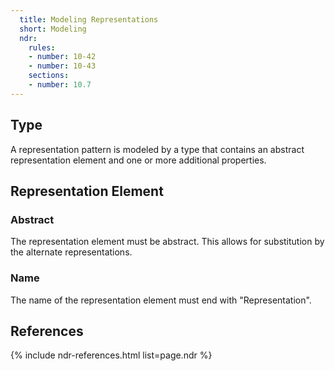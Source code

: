 ```yaml
---
  title: Modeling Representations
  short: Modeling
  ndr:
    rules:
    - number: 10-42
    - number: 10-43
    sections:
    - number: 10.7
---
```


## Type

A representation pattern is modeled by a type that contains an abstract representation element and one or more additional properties.

## Representation Element

### Abstract

The representation element must be abstract.  This allows for substitution by the alternate representations.

### Name

The name of the representation element must end with "Representation".

## References

{% include ndr-references.html list=page.ndr %}

